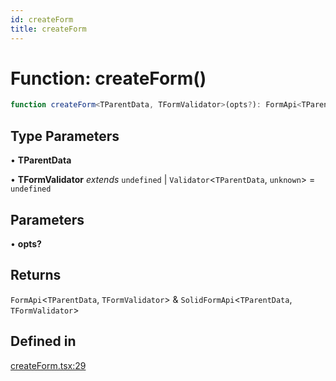 ```yaml
---
id: createForm
title: createForm
---
```


# Function: createForm()

```ts
function createForm<TParentData, TFormValidator>(opts?): FormApi<TParentData, TFormValidator> & SolidFormApi<TParentData, TFormValidator>
```

## Type Parameters

• **TParentData**

• **TFormValidator** *extends* `undefined` \| `Validator`\<`TParentData`, `unknown`\> = `undefined`

## Parameters

• **opts?**

## Returns

`FormApi`\<`TParentData`, `TFormValidator`\> & `SolidFormApi`\<`TParentData`, `TFormValidator`\>

## Defined in

[createForm.tsx:29](https://github.com/TanStack/form/blob/782e82ea1fb36627b62d0f588484b4a9c3249fed/packages/solid-form/src/createForm.tsx#L29)
